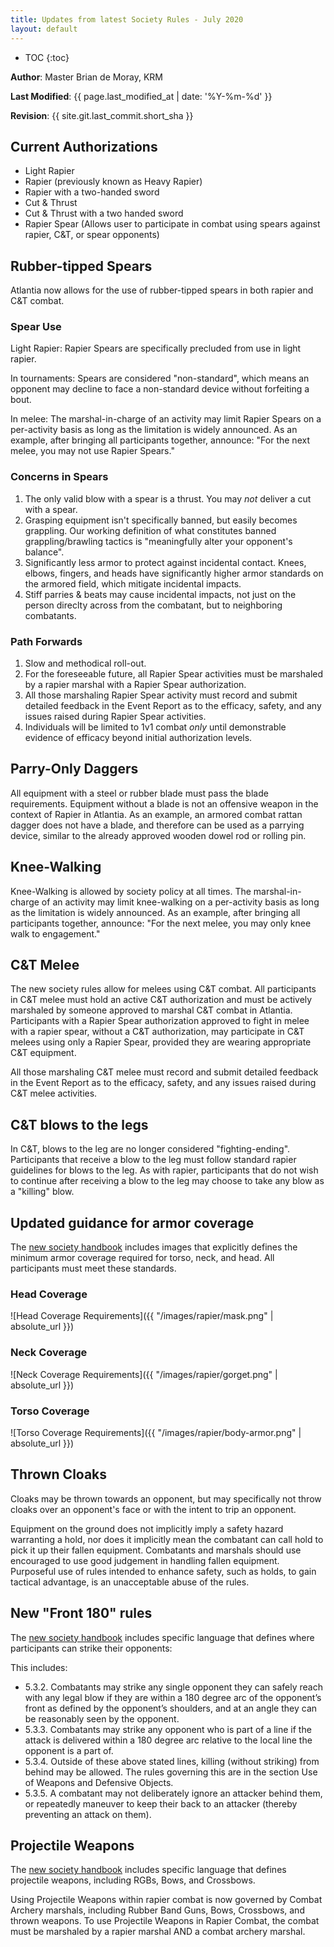 ```yaml
--- 
title: Updates from latest Society Rules - July 2020
layout: default 
--- 
```

 
* TOC 
{:toc} 
 
**Author**: Master Brian de Moray, KRM 
 
**Last Modified**: {{ page.last_modified_at | date: '%Y-%m-%d' }}
 
**Revision**: {{ site.git.last_commit.short_sha }}

## Current Authorizations

* Light Rapier
* Rapier (previously known as Heavy Rapier)
* Rapier with a two-handed sword
* Cut & Thrust
* Cut & Thrust with a two handed sword
* Rapier Spear (Allows user to participate in combat using spears against rapier, C&T, or spear opponents)

## Rubber-tipped Spears

Atlantia now allows for the use of rubber-tipped spears in both rapier and C&T combat.  

### Spear Use

Light Rapier: Rapier Spears are specifically precluded from use in light rapier.  

In tournaments: Spears are considered "non-standard", which means an opponent may decline to face a non-standard device without forfeiting a bout.

In melee: The marshal-in-charge of an activity may limit Rapier Spears on a per-activity basis as long as the limitation is widely announced.  As an example, after bringing all participants together, announce: "For the next melee, you may not use Rapier Spears."

### Concerns in Spears

1. The only valid blow with a spear is a thrust.  You may *not* deliver a cut with a spear.
2. Grasping equipment isn't specifically banned, but easily becomes grappling.  Our working definition of what constitutes banned grappling/brawling tactics is "meaningfully alter your opponent's balance".
3. Significantly less armor to protect against incidental contact.  Knees, elbows, fingers, and heads have significantly higher armor standards on the armored field, which mitigate incidental impacts.
4. Stiff parries & beats may cause incidental impacts, not just on the person direclty across from the combatant, but to neighboring combatants.

### Path Forwards

1. Slow and methodical roll-out.
2. For the foreseeable future, all Rapier Spear activities must be marshaled by a rapier marshal with a Rapier Spear authorization.
3. All those marshaling Rapier Spear activity must record and submit detailed feedback in the Event Report as to the efficacy, safety, and any issues raised during Rapier Spear activities.
4. Individuals will be limited to 1v1 combat *only* until demonstrable evidence of efficacy beyond initial authorization levels.

## Parry-Only Daggers

All equipment with a steel or rubber blade must pass the blade requirements.  Equipment without a blade is not an offensive weapon in the context of Rapier in Atlantia.  As an example, an armored combat rattan dagger does not have a blade, and therefore can be used as a parrying device, similar to the already approved wooden dowel rod or rolling pin.

## Knee-Walking

Knee-Walking is allowed by society policy at all times.  The marshal-in-charge of an activity may limit knee-walking on a per-activity basis as long as the limitation is widely announced.  As an example, after bringing all participants together, announce: "For the next melee, you may only knee walk to engagement."

## C&T Melee

The new society rules allow for melees using C&T combat.  All participants in C&T melee must hold an active C&T authorization and must be actively marshaled by someone approved to marshal C&T combat in Atlantia.  Participants with a Rapier Spear authorization approved to fight in melee with a rapier spear, without a C&T authorization, may participate in C&T melees using only a Rapier Spear, provided they are wearing appropriate C&T equipment.

All those marshaling C&T melee must record and submit detailed feedback in the Event Report as to the efficacy, safety, and any issues raised during C&T melee activities.

## C&T blows to the legs

In C&T, blows to the leg are no longer considered "fighting-ending".  Participants that receive a blow to the leg must follow standard rapier guidelines for blows to the leg.  As with rapier, participants that do not wish to continue after receiving a blow to the leg may choose to take any blow as a "killing" blow.

## Updated guidance for armor coverage

The [new society handbook](https://www.sca.org/wp-content/uploads/2020/04/FencingMarshalsHandbookApril2020.pdf) includes images that explicitly defines the minimum armor coverage required for torso, neck, and head.  All participants must meet these standards.

### Head Coverage

![Head Coverage Requirements]({{ "/images/rapier/mask.png" | absolute_url }})

### Neck Coverage

![Neck Coverage Requirements]({{ "/images/rapier/gorget.png" | absolute_url }})

### Torso Coverage

![Torso Coverage Requirements]({{ "/images/rapier/body-armor.png" | absolute_url }})

## Thrown Cloaks

Cloaks may be thrown towards an opponent, but may specifically not throw cloaks over an opponent's face or with the intent to trip an opponent. 

Equipment on the ground does not implicitly imply a safety hazard warranting a hold, nor does it implicitly mean the combatant can call hold to pick it up their fallen equipment.  Combatants and marshals should use encouraged to use good judgement in handling fallen equipment.  Purposeful use of rules intended to enhance safety, such as holds, to gain tactical advantage, is an unacceptable abuse of the rules.

## New "Front 180" rules

The [new society handbook](https://www.sca.org/wp-content/uploads/2020/04/FencingMarshalsHandbookApril2020.pdf) includes specific language that defines where participants can strike their opponents:

This includes:
* 5.3.2. Combatants may strike any single opponent they can safely reach with any legal blow if they are within a 180 degree arc of the opponent’s front as defined by the opponent’s shoulders, and at an angle they can be reasonably seen by the opponent.
* 5.3.3. Combatants may strike any opponent who is part of a line if the attack is delivered within a 180 degree arc relative to the local line the opponent is a part of.
* 5.3.4. Outside of these above stated lines, killing (without striking) from behind may be allowed. The rules governing this are in the section Use of Weapons and Defensive Objects.
* 5.3.5. A combatant may not deliberately ignore an attacker behind them, or repeatedly maneuver to keep their back to an attacker (thereby preventing an attack on them).

## Projectile Weapons

The [new society handbook](https://www.sca.org/wp-content/uploads/2020/04/FencingMarshalsHandbookApril2020.pdf) includes specific language that defines projectile weapons, including RGBs, Bows, and Crossbows.

Using Projectile Weapons within rapier combat is now governed by Combat Archery marshals, including Rubber Band Guns, Bows, Crossbows, and thrown weapons.  To use Projectile Weapons in Rapier Combat, the combat must be marshaled by a rapier marshal AND a combat archery marshal.
